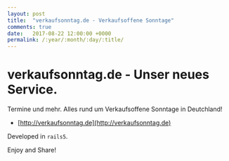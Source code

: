```yaml
---
layout: post
title:  "verkaufsonntag.de - Verkaufsoffene Sonntage"
comments: true
date:   2017-08-22 12:00:00 +0000
permalink: /:year/:month/:day/:title/
---
```


# verkaufsonntag.de - Unser neues Service.

Termine und mehr. Alles rund um Verkaufsoffene Sonntage in Deutchland!

* [http://verkaufsonntag.de](http://verkaufsonntag.de)

Developed in `rails5`.

Enjoy and Share!
